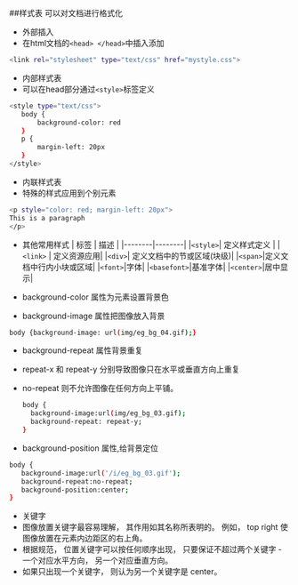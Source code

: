##样式表
可以对文档进行格式化
- 外部插入
 - 在html文档的`<head> </head>`中插入添加
  
  ```bash
  <link rel="stylesheet" type="text/css" href="mystyle.css">
  ```
- 内部样式表
 - 可以在head部分通过`<style>`标签定义

 ```bash
<style type="text/css">
	body {
		background-color: red
	}
	p {
		margin-left: 20px
	}
</style>
 ```
- 内联样式表
 - 特殊的样式应用到个别元素
 
 ```bash
 <p style="color: red; margin-left: 20px">
This is a paragraph
</p>
 ```

- 其他常用样式
| 标签 | 描述 |
|--------|--------|
|`<style>`| 定义样式定义    |
|`<link>` | 定义资源应用|
|`<div>`| 定义文档中的节或区域(块级)|
|`<span>`|定义文档中行内小块或区域|
|`<font>`|字体|
|`<basefont>`|基准字体|
|`<center>`|居中显示|

- background-color 属性为元素设置背景色
- background-image 属性把图像放入背景

 ```bash
 body {background-image: url(img/eg_bg_04.gif);}
 ```

- background-repeat 属性背景重复
 - repeat-x 和 repeat-y 分别导致图像只在水平或垂直方向上重复
 - no-repeat 则不允许图像在任何方向上平铺。

   ```bash
   body {
     background-image:url(img/eg_bg_03.gif);
     background-repeat: repeat-y;
   }
   ```

- background-position 属性,给背景定位
 
 ```bash
 body {
	background-image:url('/i/eg_bg_03.gif');
	background-repeat:no-repeat;
	background-position:center;
 }
 ```

- 关键字
 - 图像放置关键字最容易理解， 其作用如其名称所表明的。 例如， top right 使图像放置在元素内边距区的右上角。
 - 根据规范， 位置关键字可以按任何顺序出现， 只要保证不超过两个关键字 - 一个对应水平方向， 另一个对应垂直方向。
 - 如果只出现一个关键字， 则认为另一个关键字是 center。


 
 
 
 
 
 
 
 
 
 
 
 
 
 
 
 
 
 
 
 
 
 
